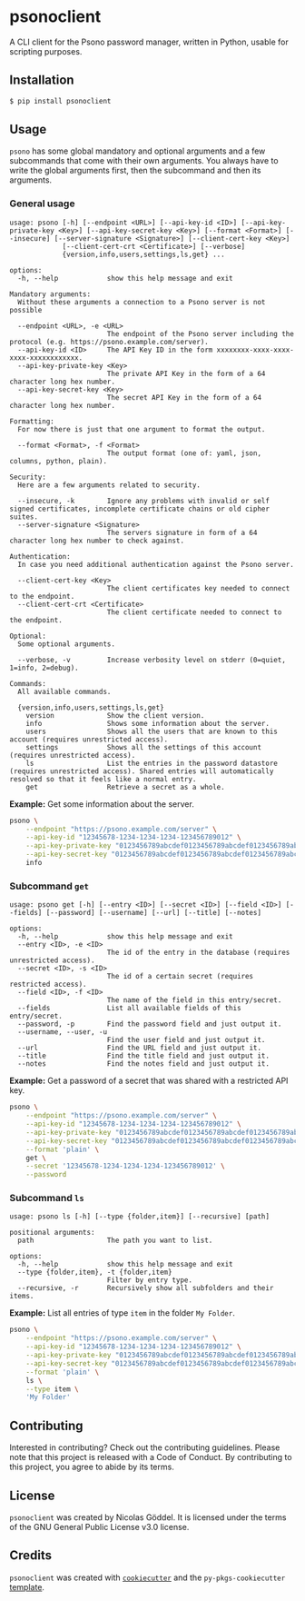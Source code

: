 # psonoclient

A CLI client for the Psono password manager, written in Python, usable for scripting purposes.

## Installation

```bash
$ pip install psonoclient
```

## Usage
`psono` has some global mandatory and optional arguments and a few subcommands that come with their own arguments.
You always have to write the global arguments first, then the subcommand and then its arguments.

### General usage
```
usage: psono [-h] [--endpoint <URL>] [--api-key-id <ID>] [--api-key-private-key <Key>] [--api-key-secret-key <Key>] [--format <Format>] [--insecure] [--server-signature <Signature>] [--client-cert-key <Key>]
             [--client-cert-crt <Certificate>] [--verbose]
             {version,info,users,settings,ls,get} ...

options:
  -h, --help            show this help message and exit

Mandatory arguments:
  Without these arguments a connection to a Psono server is not possible

  --endpoint <URL>, -e <URL>
                        The endpoint of the Psono server including the protocol (e.g. https://psono.example.com/server).
  --api-key-id <ID>     The API Key ID in the form xxxxxxxx-xxxx-xxxx-xxxx-xxxxxxxxxxxx.
  --api-key-private-key <Key>
                        The private API Key in the form of a 64 character long hex number.
  --api-key-secret-key <Key>
                        The secret API Key in the form of a 64 character long hex number.

Formatting:
  For now there is just that one argument to format the output.

  --format <Format>, -f <Format>
                        The output format (one of: yaml, json, columns, python, plain).

Security:
  Here are a few arguments related to security.

  --insecure, -k        Ignore any problems with invalid or self signed certificates, incomplete certificate chains or old cipher suites.
  --server-signature <Signature>
                        The servers signature in form of a 64 character long hex number to check against.

Authentication:
  In case you need additional authentication against the Psono server.

  --client-cert-key <Key>
                        The client certificates key needed to connect to the endpoint.
  --client-cert-crt <Certificate>
                        The client certificate needed to connect to the endpoint.

Optional:
  Some optional arguments.

  --verbose, -v         Increase verbosity level on stderr (0=quiet, 1=info, 2=debug).

Commands:
  All available commands.

  {version,info,users,settings,ls,get}
    version             Show the client version.
    info                Shows some information about the server.
    users               Shows all the users that are known to this account (requires unrestricted access).
    settings            Shows all the settings of this account (requires unrestricted access).
    ls                  List the entries in the password datastore (requires unrestricted access). Shared entries will automatically resolved so that it feels like a normal entry.
    get                 Retrieve a secret as a whole.
```
**Example:**
Get some information about the server.
```sh
psono \
    --endpoint "https://psono.example.com/server" \
    --api-key-id "12345678-1234-1234-1234-123456789012" \
    --api-key-private-key "0123456789abcdef0123456789abcdef0123456789abcdef0123456789abcdef" \
    --api-key-secret-key "0123456789abcdef0123456789abcdef0123456789abcdef0123456789abcdef" \
    info
```

### Subcommand `get`
```
usage: psono get [-h] [--entry <ID>] [--secret <ID>] [--field <ID>] [--fields] [--password] [--username] [--url] [--title] [--notes]

options:
  -h, --help            show this help message and exit
  --entry <ID>, -e <ID>
                        The id of the entry in the database (requires unrestricted access).
  --secret <ID>, -s <ID>
                        The id of a certain secret (requires restricted access).
  --field <ID>, -f <ID>
                        The name of the field in this entry/secret.
  --fields              List all available fields of this entry/secret.
  --password, -p        Find the password field and just output it.
  --username, --user, -u
                        Find the user field and just output it.
  --url                 Find the URL field and just output it.
  --title               Find the title field and just output it.
  --notes               Find the notes field and just output it.
```
**Example:**
Get a password of a secret that was shared with a restricted API key.
```sh
psono \
    --endpoint "https://psono.example.com/server" \
    --api-key-id "12345678-1234-1234-1234-123456789012" \
    --api-key-private-key "0123456789abcdef0123456789abcdef0123456789abcdef0123456789abcdef" \
    --api-key-secret-key "0123456789abcdef0123456789abcdef0123456789abcdef0123456789abcdef" \
    --format 'plain' \
    get \
    --secret '12345678-1234-1234-1234-123456789012' \
    --password
```

### Subcommand `ls`
```
usage: psono ls [-h] [--type {folder,item}] [--recursive] [path]

positional arguments:
  path                  The path you want to list.

options:
  -h, --help            show this help message and exit
  --type {folder,item}, -t {folder,item}
                        Filter by entry type.
  --recursive, -r       Recursively show all subfolders and their items.
```
**Example:**
List all entries of type `item` in the folder `My Folder`.
```sh
psono \
    --endpoint "https://psono.example.com/server" \
    --api-key-id "12345678-1234-1234-1234-123456789012" \
    --api-key-private-key "0123456789abcdef0123456789abcdef0123456789abcdef0123456789abcdef" \
    --api-key-secret-key "0123456789abcdef0123456789abcdef0123456789abcdef0123456789abcdef" \
    --format 'plain' \
    ls \
    --type item \
    'My Folder'
```

## Contributing

Interested in contributing? Check out the contributing guidelines. Please note that this project is released with a Code of Conduct. By contributing to this project, you agree to abide by its terms.

## License

`psonoclient` was created by Nicolas Göddel. It is licensed under the terms of the GNU General Public License v3.0 license.

## Credits

`psonoclient` was created with [`cookiecutter`](https://cookiecutter.readthedocs.io/en/latest/) and the `py-pkgs-cookiecutter` [template](https://github.com/py-pkgs/py-pkgs-cookiecutter).
